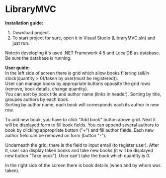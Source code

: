 # LibraryMVC

<b>Installation guide:</b><br>
1. Download project.<br>
2. To start project for sure, open it in Visual Studio (LibraryMVC.sln) and just run.<br>

Note:in developing it's used .NET Framework 4.5 and LocalDB as database. Be sure the database is running.<br>

<b>User guide:</b><br>
In the left side of screen there is grid which allow books filtering (all/in stock(quantity > 0)/taken by user(must be registered)).<br>
User can manage books by appropriate buttons opposite the grid rows (remove, book details, change quantity).<br>
You can sort by book title and author name (links in header). Sorting by title, groupes authors by each book.<br> Sorting by author name, each book will corresponds each its author in new row.<br>

To add new book, you have to click "Add book" button above grid. Next it will be displayed form to fill book fields. 
You can append several authors to book by clicking appropriate button ("+") and fill author fields.
Each new author field can be removed on form (button "-").<br>

Underneath the grid, there is the field to input email (to register user). After it, user can display taken books and take new books (it will be displayed new button "Take book").
User can't take the book which quantity is 0.<br>

In the right side of the screen there is book details (when and by whom was taken).
